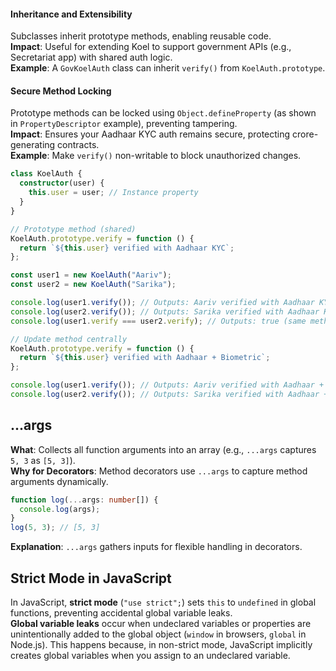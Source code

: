#### Inheritance and Extensibility

Subclasses inherit prototype methods, enabling reusable code.  
**Impact**: Useful for extending Koel to support government APIs (e.g., Secretariat app) with shared auth logic.  
**Example**: A `GovKoelAuth` class can inherit `verify()` from `KoelAuth.prototype`.

#### Secure Method Locking

Prototype methods can be locked using `Object.defineProperty` (as shown in `PropertyDescriptor` example), preventing tampering.  
**Impact**: Ensures your Aadhaar KYC auth remains secure, protecting crore-generating contracts.  
**Example**: Make `verify()` non-writable to block unauthorized changes.

```typescript
class KoelAuth {
  constructor(user) {
    this.user = user; // Instance property
  }
}

// Prototype method (shared)
KoelAuth.prototype.verify = function () {
  return `${this.user} verified with Aadhaar KYC`;
};

const user1 = new KoelAuth("Aariv");
const user2 = new KoelAuth("Sarika");

console.log(user1.verify()); // Outputs: Aariv verified with Aadhaar KYC
console.log(user2.verify()); // Outputs: Sarika verified with Aadhaar KYC
console.log(user1.verify === user2.verify); // Outputs: true (same method, saves memory)

// Update method centrally
KoelAuth.prototype.verify = function () {
  return `${this.user} verified with Aadhaar + Biometric`;
};

console.log(user1.verify()); // Outputs: Aariv verified with Aadhaar + Biometric
console.log(user2.verify()); // Outputs: Sarika verified with Aadhaar + Biometric
```

## ...args

**What**: Collects all function arguments into an array (e.g., `...args` captures `5, 3` as `[5, 3]`).  
**Why for Decorators**: Method decorators use `...args` to capture method arguments dynamically.

```typescript
function log(...args: number[]) {
  console.log(args);
}
log(5, 3); // [5, 3]
```

**Explanation**: `...args` gathers inputs for flexible handling in decorators.

## Strict Mode in JavaScript

In JavaScript, **strict mode** (`"use strict";`) sets `this` to `undefined` in global functions, preventing accidental global variable leaks.  
**Global variable leaks** occur when undeclared variables or properties are unintentionally added to the global object (`window` in browsers, `global` in Node.js). This happens because, in non-strict mode, JavaScript implicitly creates global variables when you assign to an undeclared variable.
